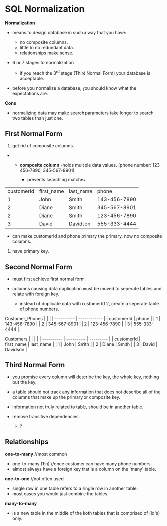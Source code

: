 # SQL Normalization

**Normalization**

- means to design database in such a way that you have:

  - no composite columns.
  - little to no redundant data.
  - relationships make sense.

- 6 or 7 stages to normalization

  - if you reach the 3<sup>rd</sup> stage (Third Normal Form) your
    database is acceptable.

- before you normalize a database, you should know what the expectations
  are.

**Cons**

- normalizing data may make search parameters take longer to search two
  tables than just one.

## First Normal Form

1.  get rid of composite columns.

- - **composite column** -holds multiple data values. (phone number:
    123-456-7890, 345-567-8901)

    - prevents searching matches.

|            |            |           |              |
| ---------- | ---------- | --------- | ------------ |
| customerId | first_name | last_name | phone        |
| 1          | John       | Smith     | 143-456-7890 |
| 2          | Diane      | Smith     | 345-567-8901 |
| 2          | Diane      | Smith     | 123-456-7890 |
| 3          | David      | Davidson  | 555-333-4444 |

- can make customerId and phone primary the primary. now no composite
  columns.

1.  have primary key.

## Second Normal Form

- must first achieve first normal form.

- columns causing data duplication must be moved to seperate tables and
  relate with foreign key.

  - instead of duplicate data with customerId 2, create a seperate table
    of phone numbers.

Customer_Phones
| | |
| ---------- | ------------ |
| customerId | phone |
| 1 | 143-456-7890 |
| 2 | 345-567-8901 |
| 2 | 123-456-7890 |
| 3 | 555-333-4444 |

Customers
| | | |
| ---------- | ---------- | --------- |
| customerId | first_name | last_name |
| 1 | John | Smith |
| 2 | Diane | Smith |
| 3 | David | Davidson |

## Third Normal Form

- you promise every column will describe the key, the whole key, nothing
  but the key.

- a table should not track any information that does not describe all of
  the columns that make up the primary or composite key.

- information not truly related to table, should be in another table.

- remove transitive dependencies.

  - ?

## Relationships

**one-to-many** //most common

- one-to-many (1:n) //once customer can have many phone numbers.
- almost always have a foreign key that is a column on the 'many' table.

**one-to-one** //not often used

- single row in one table refers to a single row in another table.
- most cases you would just combine the tables.

**many-to-many**

- is a new table in the middle of the both tables that is comprised of
  (id's) only.

